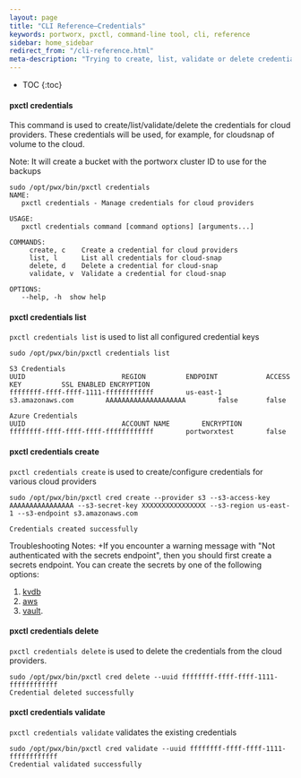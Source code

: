```yaml
---
layout: page
title: "CLI Reference–Credentials"
keywords: portworx, pxctl, command-line tool, cli, reference
sidebar: home_sidebar
redirect_from: "/cli-reference.html"
meta-description: "Trying to create, list, validate or delete credentials for cloud providers? Follow this step-by-step tutorial from Portworx!"
---
```


* TOC
{:toc}

#### pxctl credentials
This command is used to create/list/validate/delete the credentials for cloud providers. These credentials will be used, for example, for cloudsnap of volume to the cloud.

Note: It will create a bucket with the portworx cluster ID to use for the backups
```
sudo /opt/pwx/bin/pxctl credentials
NAME:
   pxctl credentials - Manage credentials for cloud providers

USAGE:
   pxctl credentials command [command options] [arguments...]

COMMANDS:
     create, c    Create a credential for cloud providers
     list, l      List all credentials for cloud-snap
     delete, d    Delete a credential for cloud-snap
     validate, v  Validate a credential for cloud-snap

OPTIONS:
   --help, -h  show help
```

#### pxctl credentials list
`pxctl credentials list` is used to list all configured credential keys
```
sudo /opt/pwx/bin/pxctl credentials list

S3 Credentials
UUID						REGION			ENDPOINT			ACCESS KEY			SSL ENABLED	ENCRYPTION
ffffffff-ffff-ffff-1111-ffffffffffff		us-east-1		s3.amazonaws.com		AAAAAAAAAAAAAAAAAAAA		false		false

Azure Credentials
UUID						ACCOUNT NAME		ENCRYPTION
ffffffff-ffff-ffff-ffff-ffffffffffff		portworxtest		false
```

#### pxctl credentials create
`pxctl credentials create` is used to create/configure credentials for various cloud providers
```
sudo /opt/pwx/bin/pxctl cred create --provider s3 --s3-access-key AAAAAAAAAAAAAAAA --s3-secret-key XXXXXXXXXXXXXXXX --s3-region us-east-1 --s3-endpoint s3.amazonaws.com

Credentials created successfully
```
Troubleshooting Notes: 
+If you encounter a warning message with "Not authenticated with the secrets endpoint", then you should first create a secrets endpoint. You can create the secrets by one of the following options:
1) [kvdb](https://docs.portworx.com/secrets/portworx-with-kvdb.html)
2) [aws](https://docs.portworx.com/secrets/portworx-with-aws-kms.html)
3) [vault](https://docs.portworx.com/secrets/portworx-with-vault.html). 


#### pxctl credentials delete
`pxctl credentials delete` is used to delete the credentials from the cloud providers.
```
sudo /opt/pwx/bin/pxctl cred delete --uuid ffffffff-ffff-ffff-1111-ffffffffffff
Credential deleted successfully
```

#### pxctl credentials validate
`pxctl credentials validate` validates the existing credentials
```
sudo /opt/pwx/bin/pxctl cred validate --uuid ffffffff-ffff-ffff-1111-ffffffffffff
Credential validated successfully
```
